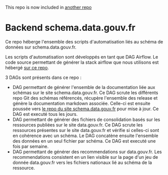This repo is now included in [another repo](https://github.com/etalab/datagouvfr_data_pipelines)

# Backend schema.data.gouv.fr

Ce repo héberge l'ensemble des scripts d'automatisation liés au schéma de données sur schema.data.gouv.fr.

Les scripts d'automatisation sont développés en tant que DAG Airflow. Le code source permettant de générer la stack airflow que nous utilisons est hébergé [sur ce repo](https://github.com/etalab/data-engineering-stack).

3 DAGs sont présents dans ce repo : 
- DAG permettant de générer l'ensemble de la documentation liée aux schémas sur le site schema.data.gouv.fr. Ce DAG scrute les différents repo Git des schémas référencés, récupère l'ensemble des release et génère la documentation markdown associée. Celle-ci est ensuite poussée vers [le repo du site schema.data.gouv.fr](https://github.com/etalab/schema.data.gouv.fr) pour mise à jour. Ce DAG est executé tous les jours.
- DAG permettant de générer des fichiers de consolidation basés sur les ressources publiées sur le site data.gouv.fr. Ce DAG scrute les ressources présentes sur le site data.gouv.fr et vérifie si celles-ci sont en cohérence avec un schéma. Le DAG concatène ensuite l'ensemble des données en un seul fichier par schéma. Ce DAG est executé une fois par semaine.
- DAG permettant de générer des recommendations sur data.gouv.fr. Les recommendations consistent en un lien visible sur la page d'un jeu de donnée data.gouv.fr vers les fichiers nationaux lié au schéma de la ressource.
